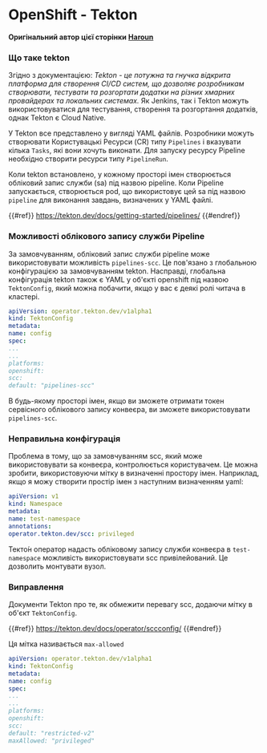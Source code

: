 # OpenShift - Tekton

**Оригінальний автор цієї сторінки** [**Haroun**](https://www.linkedin.com/in/haroun-al-mounayar-571830211)

### Що таке tekton

Згідно з документацією: _Tekton - це потужна та гнучка відкрита платформа для створення CI/CD систем, що дозволяє розробникам створювати, тестувати та розгортати додатки на різних хмарних провайдерах та локальних системах._ Як Jenkins, так і Tekton можуть використовуватися для тестування, створення та розгортання додатків, однак Tekton є Cloud Native.&#x20;

У Tekton все представлено у вигляді YAML файлів. Розробники можуть створювати Користувацькі Ресурси (CR) типу `Pipelines` і вказувати кілька `Tasks`, які вони хочуть виконати. Для запуску ресурсу Pipeline необхідно створити ресурси типу `PipelineRun`.

Коли tekton встановлено, у кожному просторі імен створюється обліковий запис служби (sa) під назвою pipeline. Коли Pipeline запускається, створюється pod, що використовує цей sa під назвою `pipeline` для виконання завдань, визначених у YAML файлі.

{{#ref}}
https://tekton.dev/docs/getting-started/pipelines/
{{#endref}}

### Можливості облікового запису служби Pipeline

За замовчуванням, обліковий запис служби pipeline може використовувати можливість `pipelines-scc`. Це пов'язано з глобальною конфігурацією за замовчуванням tekton. Насправді, глобальна конфігурація tekton також є YAML у об'єкті openshift під назвою `TektonConfig`, який можна побачити, якщо у вас є деякі ролі читача в кластері.
```yaml
apiVersion: operator.tekton.dev/v1alpha1
kind: TektonConfig
metadata:
name: config
spec:
...
...
platforms:
openshift:
scc:
default: "pipelines-scc"
```
В будь-якому просторі імен, якщо ви зможете отримати токен сервісного облікового запису конвеєра, ви зможете використовувати `pipelines-scc`.

### Неправильна конфігурація

Проблема в тому, що за замовчуванням scc, який може використовувати sa конвеєра, контролюється користувачем. Це можна зробити, використовуючи мітку в визначенні простору імен. Наприклад, якщо я можу створити простір імен з наступним визначенням yaml:
```yaml
apiVersion: v1
kind: Namespace
metadata:
name: test-namespace
annotations:
operator.tekton.dev/scc: privileged
```
Текто́н оператор надасть обліковому запису служби конвеєра в `test-namespace` можливість використовувати scc привілейований. Це дозволить монтувати вузол.

### Виправлення

Документи Tekton про те, як обмежити перевагу scc, додаючи мітку в об'єкт `TektonConfig`.

{{#ref}}
https://tekton.dev/docs/operator/sccconfig/
{{#endref}}

Ця мітка називається `max-allowed`&#x20;
```yaml
apiVersion: operator.tekton.dev/v1alpha1
kind: TektonConfig
metadata:
name: config
spec:
...
...
platforms:
openshift:
scc:
default: "restricted-v2"
maxAllowed: "privileged"
```

